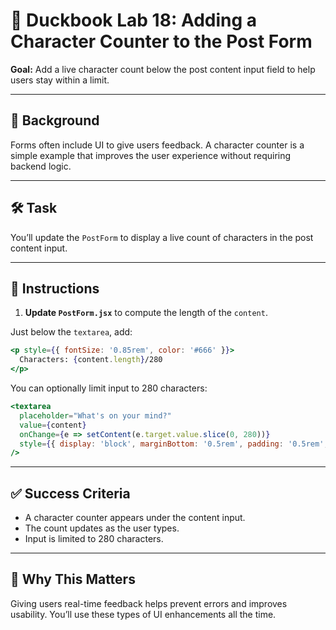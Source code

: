 # 🧪 Duckbook Lab 18: Adding a Character Counter to the Post Form

**Goal:** Add a live character count below the post content input field to help users stay within a limit.

---

## 🐥 Background

Forms often include UI to give users feedback. A character counter is a simple example that improves the user experience without requiring backend logic.

---

## 🛠️ Task

You’ll update the `PostForm` to display a live count of characters in the post content input.

---

## 🧾 Instructions

1. **Update `PostForm.jsx`** to compute the length of the `content`.

Just below the `textarea`, add:

```jsx
<p style={{ fontSize: '0.85rem', color: '#666' }}>
  Characters: {content.length}/280
</p>
```

You can optionally limit input to 280 characters:

```jsx
<textarea
  placeholder="What's on your mind?"
  value={content}
  onChange={e => setContent(e.target.value.slice(0, 280))}
  style={{ display: 'block', marginBottom: '0.5rem', padding: '0.5rem', width: '100%' }}
/>
```

---

## ✅ Success Criteria

- A character counter appears under the content input.
- The count updates as the user types.
- Input is limited to 280 characters.

---

## 🧠 Why This Matters

Giving users real-time feedback helps prevent errors and improves usability. You’ll use these types of UI enhancements all the time.
